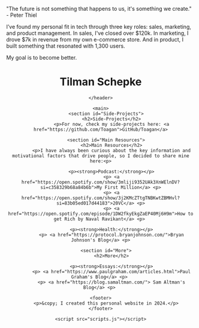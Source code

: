 "The future is not something that happens to us, it's something we create." - Peter Thiel

I’ve found my personal fit in tech through three key roles: sales, marketing, and product management. In sales, I've closed over $120k. In marketing, I drove $7k in revenue from my own e-commerce store. And in product, I built something that resonated with 1,300 users. 

My goal is to become better.

<html lang="en">
<head>
    <meta charset="UTF-8">
    <meta name="viewport" content="width=device-width, initial-scale=1.0">
    <title>My Website</title>
    <link rel="stylesheet" href="styles.css">
</head>
<body>
    <header>
        <h1>Tilman Schepke</h1>
      
    </header>
    
    <main>
        <section id="Side-Projects">
            <h2>Side-Projects</h2>
            <p>For now, check my side-projects here: <a href="https://github.com/Toagan">GitHub/Toagan</a>

        <section id="Main Resources">
            <h2>Main Resources</h2>
            <p>I have always been curious about the key information and motivational factors that drive people, so I decided to share mine here:<p>
            
            <p><strong>Podcast:</strong></p>
            <p> <a href="https://open.spotify.com/show/3mliji9352UAk3XnWElnDV?si=c358329b68a84b6b">My First Million</a> <p>
            <p> <a href="https://open.spotify.com/show/3j2KMcZTtgTNBKwtZBMHvl?si=83b05ed017d44183">20VC</a> <p>
            <p> <a href="https://open.spotify.com/episode/1DW2fkyEkgZaEP40Mj6H9m">How to get Rich by Naval Ravikant</a> <p> 
            
            <p><strong>Health:</strong></p>
            <p> <a href="https://protocol.bryanjohnson.com/">Bryan Johnson's Blog</a> <p>

        <section id="More">
            <h2>More</h2>
            
            <p><strong>Essays:</strong></p>
            <p> <a href="https://www.paulgraham.com/articles.html">Paul Graham's Blog</a> <p> 
            <p> <a href="https://blog.samaltman.com/"> Sam Altman's Blog</a> <p> 
        
    <footer>
        <p>&copy; I created this personal website in 2024.</p>
    </footer>

    <script src="scripts.js"></script>
